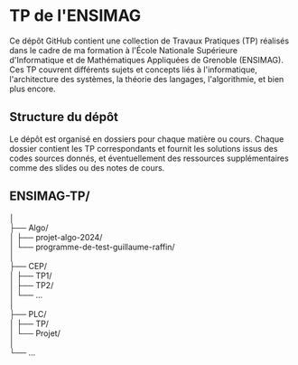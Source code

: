 # TP de l'ENSIMAG

Ce dépôt GitHub contient une collection de Travaux Pratiques (TP) réalisés dans le cadre de ma formation à l'École Nationale Supérieure d'Informatique et de Mathématiques Appliquées de Grenoble (ENSIMAG). Ces TP couvrent différents sujets et concepts liés à l'informatique, l'architecture des systèmes, la théorie des langages, l'algorithmie, et bien plus encore.

## Structure du dépôt

Le dépôt est organisé en dossiers pour chaque matière ou cours. Chaque dossier contient les TP correspondants et fournit les solutions issus des codes sources donnés, et éventuellement des ressources supplémentaires comme des slides ou des notes de cours.

## ENSIMAG-TP/

│  
├── Algo/  
│   ├── projet-algo-2024/  
│   └── programme-de-test-guillaume-raffin/  
│  
├── CEP/  
│   ├── TP1/  
│   ├── TP2/  
│   └── ...  
│  
├── PLC/  
│   ├── TP/  
│   └── Projet/  
│  
└── ...  
